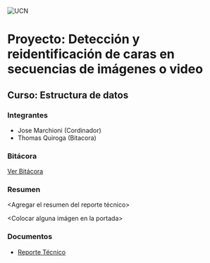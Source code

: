 ![UCN](docs/images/60x60-ucn-negro.png)


# Proyecto: Detección y reidentificación de caras en secuencias de imágenes o video
## Curso: Estructura de datos

### Integrantes

* Jose Marchioni (Cordinador)
* Thomas Quiroga (Bitacora)

### Bitácora

[Ver Bitácora](docs/BITACORA.md)

### Resumen

<Agregar el resumen del reporte técnico>

<Colocar alguna imágen en la portada>

### Documentos

* [Reporte Técnico](docs/README.md)
